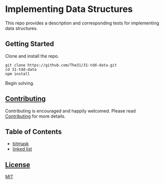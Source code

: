 # Implementing Data Structures
This repo provides a description and corresponding tests for implementing data structures.

## Getting Started
Clone and install the repo.

``` batch
git clone https://github.com/The31/31-tdd-data.git
cd 31-tdd-data
npm install
```

Begin solving.

## [Contributing](CONTRIBUTING.md)
Contributing is encouraged and happily welcomed.
Please read [Contributing](CONTRIBUTING.md) for more details.

## Table of Contents
- [bitmask](/bitmask/README.md)
- [linked list](/linkedlist/README.md)

## [License](LICENSE)
[MIT](LICENSE)
